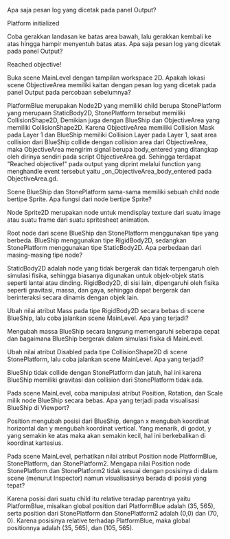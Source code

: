 Apa saja pesan log yang dicetak pada panel Output?

Platform initialized

Coba gerakkan landasan ke batas area bawah, lalu gerakkan kembali ke atas hingga hampir menyentuh batas atas. Apa saja pesan log yang dicetak pada panel Output?

Reached objective!

Buka scene MainLevel dengan tampilan workspace 2D. Apakah lokasi scene ObjectiveArea memiliki kaitan dengan pesan log yang dicetak pada panel Output pada percobaan sebelumnya?

PlatformBlue merupakan Node2D yang memiliki child berupa StonePlatform yang merupaan StaticBody2D,
StonePlatform tersebut memiliki CollisionShape2D, Demikian juga dengan BlueShip dan ObjectiveArea yang memiliki CollisionShape2D.
Karena ObjectiveArea memiliki Collision Mask pada Layer 1 dan BlueShip memiliki Collision Layer pada Layer 1, saat area collision dari BlueShip collide dengan collision area dari ObjectiveArea, maka ObjectiveArea mengirim signal berupa body_entered yang ditangkap oleh dirinya sendiri pada script ObjectiveArea.gd. Sehingga terdapat "Reached objective!" pada output yang diprint melalui function yang menghandle event tersebut yaitu _on_ObjectiveArea_body_entered pada ObjectiveArea.gd.

Scene BlueShip dan StonePlatform sama-sama memiliki sebuah child node bertipe Sprite. Apa fungsi dari node bertipe Sprite?

Node Sprite2D merupakan node untuk mendisplay texture dari suatu image atau suatu frame dari suatu spritesheet animation.

Root node dari scene BlueShip dan StonePlatform menggunakan tipe yang berbeda. BlueShip menggunakan tipe RigidBody2D, sedangkan StonePlatform menggunakan tipe StaticBody2D. Apa perbedaan dari masing-masing tipe node?

StaticBody2D adalah node yang tidak bergerak dan tidak terpengaruh oleh simulasi fisika, sehingga biasanya digunakan untuk objek-objek statis seperti lantai atau dinding. RigidBody2D, di sisi lain, dipengaruhi oleh fisika seperti gravitasi, massa, dan gaya, sehingga dapat bergerak dan berinteraksi secara dinamis dengan objek lain.

Ubah nilai atribut Mass pada tipe RigidBody2D secara bebas di scene BlueShip, lalu coba jalankan scene MainLevel. Apa yang terjadi?

Mengubah massa BlueShip secara langsung memengaruhi seberapa cepat dan bagaimana BlueShip bergerak dalam simulasi fisika di MainLevel.

Ubah nilai atribut Disabled pada tipe CollisionShape2D di scene StonePlatform, lalu coba jalankan scene MainLevel. Apa yang terjadi?

BlueShip tidak collide dengan StonePlatform dan jatuh, hal ini karena BlueShip memiliki gravitasi dan collision dari StonePlatform tidak ada.

Pada scene MainLevel, coba manipulasi atribut Position, Rotation, dan Scale milik node BlueShip secara bebas. Apa yang terjadi pada visualisasi BlueShip di Viewport?

Position mengubah posisi dari BlueShip, dengan x mengubah koordinat horizontal dan y mengubah koordinat vertical.
Yang menarik, di godot, y yang semakin ke atas maka akan semakin kecil, hal ini berkebalikan di koordinat kartesius.

Pada scene MainLevel, perhatikan nilai atribut Position node PlatformBlue, StonePlatform, dan StonePlatform2. Mengapa nilai Position node StonePlatform dan StonePlatform2 tidak sesuai dengan posisinya di dalam scene (menurut Inspector) namun visualisasinya berada di posisi yang tepat?

Karena posisi dari suatu child itu relative teradap parentnya yaitu PlatformBlue, misalkan global position dari PlatformBlue adalah (35, 565), serta position dari StonePlatform dan StonePlatform2 adalah (0,0) dan (70, 0). Karena posisinya relative terhadap PlatformBlue, maka global positionnya adalah (35, 565), dan (105, 565).
